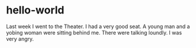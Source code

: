 # hello-world
Last week I went to the Theater. I had a very good seat. A young man and a yobing woman were sitting behind me. There were talking loundly.
I was very angry.
